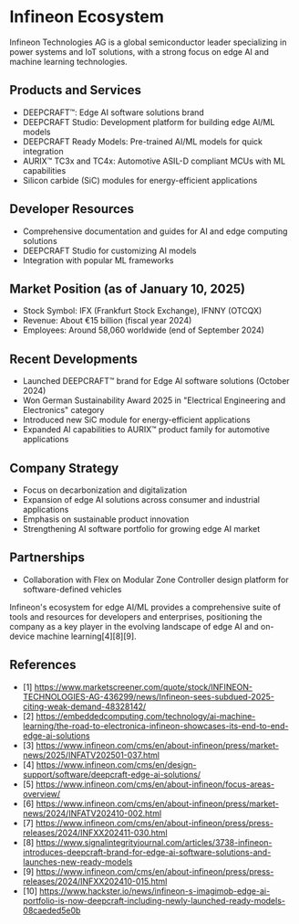 # Infineon Ecosystem

Infineon Technologies AG is a global semiconductor leader specializing in power systems and IoT solutions, with a strong focus on edge AI and machine learning technologies.

## Products and Services

- DEEPCRAFT™: Edge AI software solutions brand
- DEEPCRAFT Studio: Development platform for building edge AI/ML models
- DEEPCRAFT Ready Models: Pre-trained AI/ML models for quick integration
- AURIX™ TC3x and TC4x: Automotive ASIL-D compliant MCUs with ML capabilities
- Silicon carbide (SiC) modules for energy-efficient applications

## Developer Resources

- Comprehensive documentation and guides for AI and edge computing solutions
- DEEPCRAFT Studio for customizing AI models
- Integration with popular ML frameworks

## Market Position (as of January 10, 2025)

- Stock Symbol: IFX (Frankfurt Stock Exchange), IFNNY (OTCQX)
- Revenue: About €15 billion (fiscal year 2024)
- Employees: Around 58,060 worldwide (end of September 2024)

## Recent Developments

- Launched DEEPCRAFT™ brand for Edge AI software solutions (October 2024)
- Won German Sustainability Award 2025 in "Electrical Engineering and Electronics" category
- Introduced new SiC module for energy-efficient applications
- Expanded AI capabilities to AURIX™ product family for automotive applications

## Company Strategy

- Focus on decarbonization and digitalization
- Expansion of edge AI solutions across consumer and industrial applications
- Emphasis on sustainable product innovation
- Strengthening AI software portfolio for growing edge AI market

## Partnerships

- Collaboration with Flex on Modular Zone Controller design platform for software-defined vehicles

Infineon's ecosystem for edge AI/ML provides a comprehensive suite of tools and resources for developers and enterprises, positioning the company as a key player in the evolving landscape of edge AI and on-device machine learning[4][8][9].

## References

- [1] https://www.marketscreener.com/quote/stock/INFINEON-TECHNOLOGIES-AG-436299/news/Infineon-sees-subdued-2025-citing-weak-demand-48328142/
- [2] https://embeddedcomputing.com/technology/ai-machine-learning/the-road-to-electronica-infineon-showcases-its-end-to-end-edge-ai-solutions
- [3] https://www.infineon.com/cms/en/about-infineon/press/market-news/2025/INFATV202501-037.html
- [4] https://www.infineon.com/cms/en/design-support/software/deepcraft-edge-ai-solutions/
- [5] https://www.infineon.com/cms/en/about-infineon/focus-areas-overview/
- [6] https://www.infineon.com/cms/en/about-infineon/press/market-news/2024/INFATV202410-002.html
- [7] https://www.infineon.com/cms/en/about-infineon/press/press-releases/2024/INFXX202411-030.html
- [8] https://www.signalintegrityjournal.com/articles/3738-infineon-introduces-deepcraft-brand-for-edge-ai-software-solutions-and-launches-new-ready-models
- [9] https://www.infineon.com/cms/en/about-infineon/press/press-releases/2024/INFXX202410-015.html
- [10] https://www.hackster.io/news/infineon-s-imagimob-edge-ai-portfolio-is-now-deepcraft-including-newly-launched-ready-models-08caeded5e0b